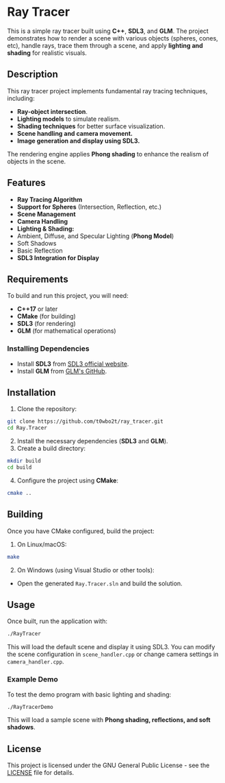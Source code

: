 # Ray Tracer

This is a simple ray tracer built using **C++**, **SDL3**, and **GLM**. The project demonstrates how to render a scene with various objects (spheres, cones, etc), handle rays, trace them through a scene, and apply **lighting and shading** for realistic visuals.


## Description

This ray tracer project implements fundamental ray tracing techniques, including:
- **Ray-object intersection**.
- **Lighting models** to simulate realism.
- **Shading techniques** for better surface visualization.
- **Scene handling and camera movement.**
- **Image generation and display using SDL3.**

The rendering engine applies **Phong shading** to enhance the realism of objects in the scene.

## Features

- **Ray Tracing Algorithm**
- **Support for Spheres** (Intersection, Reflection, etc.)
- **Scene Management**
- **Camera Handling**
- **Lighting & Shading:**
- Ambient, Diffuse, and Specular Lighting (**Phong Model**)
- Soft Shadows
- Basic Reflection
- **SDL3 Integration for Display**

## Requirements

To build and run this project, you will need:
- **C++17** or later
- **CMake** (for building)
- **SDL3** (for rendering)
- **GLM** (for mathematical operations)

### Installing Dependencies
- Install **SDL3** from [SDL3 official website](https://github.com/libsdl-org/SDL).
- Install **GLM** from [GLM's GitHub](https://github.com/g-truc/glm).

## Installation

1. Clone the repository:
```bash
git clone https://github.com/t0wbo2t/ray_tracer.git
cd Ray.Tracer
```
2. Install the necessary dependencies (**SDL3** and **GLM**).
3. Create a build directory:
```bash
mkdir build
cd build
```
4. Configure the project using **CMake**:
```bash
cmake ..
```

## Building

Once you have CMake configured, build the project:

1. On Linux/macOS:
```bash
make
```
2. On Windows (using Visual Studio or other tools):
- Open the generated `Ray.Tracer.sln` and build the solution.

## Usage

Once built, run the application with:
```bash
./RayTracer
```

This will load the default scene and display it using SDL3. You can modify the scene configuration in `scene_handler.cpp` or change camera settings in `camera_handler.cpp`.

### Example Demo
To test the demo program with basic lighting and shading:
```bash
./RayTracerDemo
```
This will load a sample scene with **Phong shading, reflections, and soft shadows**.

## License

This project is licensed under the GNU General Public License - see the [LICENSE](LICENSE) file for details.
